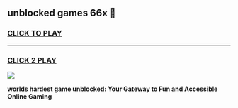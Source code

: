
## unblocked games 66x 👋
<h3>
<a href="https://premium.freeplayer.one?title=unblocked_games_66x&ref=12F">CLICK TO PLAY</a></h3>
<hr>

<h3>
<a href="https://premium.freeplayer.one?title=unblocked_games_66x&ref=12F">CLICK 2 PLAY</a>
  
</h3>

<a href="https://premium.freeplayer.one?title=unblocked_games_66x&ref=12F/"><img src="https://clearcache.store/games.png"></a>


**worlds hardest game unblocked: Your Gateway to Fun and Accessible Online Gaming**

